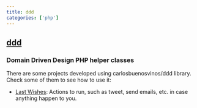 ```yaml
---
title: ddd
categories: ['php']
---
```

## [ddd](https://github.com/dddshelf/ddd)

### Domain Driven Design PHP helper classes


There are some projects developed using carlosbuenosvinos/ddd library. Check some of them to see how to use it:
* [Last Wishes](https://github.com/dddinphp/last-wishes): Actions to run, such as tweet, send emails, etc. in case anything happen to you.
